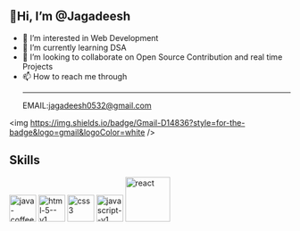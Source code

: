 ## 👋Hi, I’m @Jagadeesh
- 👀 I’m interested in  Web Development
- 🌱 I’m currently learning DSA
- 💞️ I’m looking to collaborate on Open Source Contribution and real time Projects 
- 📫 How to reach me through <hr>EMAIL:jagadeesh0532@gmail.com


<img https://img.shields.io/badge/Gmail-D14836?style=for-the-badge&logo=gmail&logoColor=white />
## Skills
<img width="48" height="48" src="https://img.icons8.com/color/48/java-coffee-cup-logo--v1.png" alt="java-coffee-cup-logo--v1"/>
<img width="48" height="48" src="https://img.icons8.com/color/48/html-5--v1.png" alt="html-5--v1"/>
<img width="48" height="48" src="https://img.icons8.com/color/48/css3.png" alt="css3"/>
<img width="48" height="48" src="https://img.icons8.com/color/48/javascript--v1.png" alt="javascript--v1"/>
<img width="80" height="80" src="https://img.icons8.com/officel/80/react.png" alt="react"/>
<!---
Jaga5342/Jaga5342 is a ✨ special ✨ repository because its `README.md` (this file) appears on your GitHub profile.
You can click the Preview link to take a look at your changes.
--->
